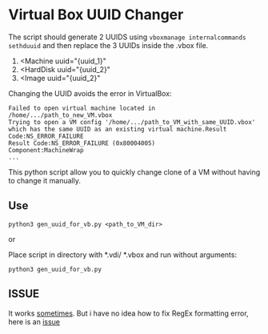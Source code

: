 # Virtual Box UUID Changer
The script should generate 2 UUIDS using `vboxmanage internalcommands sethduuid` and then replace the 3 UUIDs inside the .vbox file.
1. <Machine uuid="{uuid_1}"
2. <HardDisk uuid="{uuid_2}"
3. <Image uuid="{uuid_2}"

Changing the UUID avoids the error in VirtualBox:
```
Failed to open virtual machine located in /home/.../path_to_new_VM.vbox
Trying to open a VM config '/home/.../path_to_VM_with_same_UUID.vbox' which has the same UUID as an existing virtual machine.Result Code:NS_ERROR_FAILURE
Result Code:NS_ERROR_FAILURE (0x80004005)
Component:MachineWrap
...
```
This python script allow you to quickly change clone of a VM without having to change it manually.
## Use
`python3 gen_uuid_for_vb.py <path_to_VM_dir>`

or

Place script in directory with *.vdi/ *.vbox and run without arguments:

`python3 gen_uuid_for_vb.py`

## ISSUE
It works <ins>sometimes</ins>. But i have no idea how to fix RegEx formatting error, here is an [issue](https://github.com/Gnomee1337/vb_uuid_changer/issues/1#issue-2633553470)

